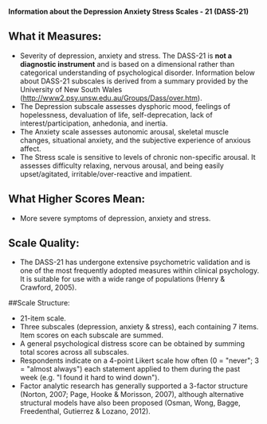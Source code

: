 **Information about the Depression Anxiety Stress Scales - 21 (DASS-21)**

## What it Measures:
* Severity of depression, anxiety and stress. The DASS-21 is **not a diagnostic instrument** and is based on a dimensional rather than categorical understanding of psychological disorder. 
Information below about DASS-21 subscales is derived from a summary provided by the University of New South Wales (http://www2.psy.unsw.edu.au/Groups/Dass/over.htm). 
* The Depression subscale assesses dysphoric mood, feelings of hopelessness, devaluation of life, self-deprecation, lack of interest/participation, anhedonia, and inertia. 
* The Anxiety scale assesses autonomic arousal, skeletal muscle changes, situational anxiety, and the subjective experience of anxious affect.
* The Stress scale is sensitive to levels of chronic non-specific arousal. It assesses difficulty relaxing, nervous arousal, and being easily upset/agitated, irritable/over-reactive and impatient.

## What Higher Scores Mean:
* More severe symptoms of depression, anxiety and stress.

## Scale Quality:
* The DASS-21 has undergone extensive psychometric validation and is one of the most frequently adopted measures within clinical psychology. It is suitable for use with a wide range of populations (Henry & Crawford, 2005).

##Scale Structure:
* 21-item scale. 
* Three subscales (depression, anxiety & stress), each containing 7 items. Item scores on each subscale are summed.
* A general psychological distress score can be obtained by summing total scores across all subscales. 
* Respondents indicate on a 4-point Likert scale how often (0 = "never"; 3 = "almost always") each statement applied to them during the past week (e.g. "I found it hard to wind down"). 
* Factor analytic research has generally supported a 3-factor structure (Norton, 2007; Page, Hooke & Morisson, 2007), although alternative structural models have also been proposed (Osman, Wong, Bagge, Freedenthal, Gutierrez & Lozano, 2012). 

